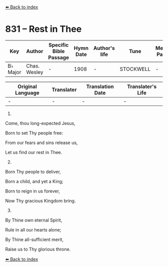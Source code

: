 [⬅️ Back to index](../README.md)

# 831 – Rest in Thee

Key | Author   | Specific Bible Passage     |Hymn Date |Author's life |Tune |Metrical Pattern   |Composer/Source
-- | --------- | ---------------------------|----------|--------------|-----|-------------------|-------------  
B♭ Major |Chas. Wesley |- |1908 |- |STOCKWELL |- |Darius E. Jones

Original Language | Translater | Translation Date   | Translater's Life  
----------------- | --------- | --------------------|-------------     
\- |- |- |-




1.

Come, thou long-expected Jesus,

Born to set Thy people free:

From our fears and sins release us,

Let us find our rest in Thee.



2.

Born Thy people to deliver,

Born a child, and yet a King;

Born to reign in us forever,

Now Thy gracious Kingdom bring.



3.

By Thine own eternal Spirit,

Rule in all our hearts alone;

By Thine all-sufficient merit,

Raise us to Thy glorious throne.



[⬅️ Back to index](../README.md)
